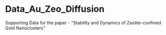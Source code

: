 # Data_Au_Zeo_Diffusion
Supporting Data for the paper - "Stability and Dynamics of Zeolite-confined Gold Nanoclusters"
